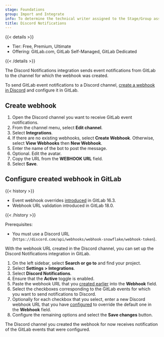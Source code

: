 ```yaml
---
stage: Foundations
group: Import and Integrate
info: To determine the technical writer assigned to the Stage/Group associated with this page, see https://handbook.gitlab.com/handbook/product/ux/technical-writing/#assignments
title: Discord Notifications
---
```


{{< details >}}

- Tier: Free, Premium, Ultimate
- Offering: GitLab.com, GitLab Self-Managed, GitLab Dedicated

{{< /details >}}

The Discord Notifications integration sends event notifications from GitLab to the channel for which the webhook was created.

To send GitLab event notifications to a Discord channel, [create a webhook in Discord](https://support.discord.com/hc/en-us/articles/228383668-Intro-to-Webhooks)
and configure it in GitLab.

## Create webhook

1. Open the Discord channel you want to receive GitLab event notifications.
1. From the channel menu, select **Edit channel**.
1. Select **Integrations**.
1. If there are no existing webhooks, select **Create Webhook**. Otherwise, select **View Webhooks** then **New Webhook**.
1. Enter the name of the bot to post the message.
1. Optional. Edit the avatar.
1. Copy the URL from the **WEBHOOK URL** field.
1. Select **Save**.

## Configure created webhook in GitLab

{{< history >}}

- Event webhook overrides [introduced](https://gitlab.com/gitlab-org/gitlab/-/merge_requests/125621) in GitLab 16.3.
- Webhook URL validation introduced in GitLab 18.0.

{{< /history >}}

Prerequisites:

- You must use a Discord URL (`https://discord.com/api/webhooks/webhook-snowflake/webhook-token`).

With the webhook URL created in the Discord channel, you can set up the Discord Notifications integration in GitLab.

1. On the left sidebar, select **Search or go to** and find your project.
1. Select **Settings > Integrations**.
1. Select **Discord Notifications**.
1. Ensure that the **Active** toggle is enabled.
1. Paste the webhook URL that you [created earlier](#create-webhook) into the **Webhook** field.
1. Select the checkboxes corresponding to the GitLab events for which you want to send notifications to Discord.
1. Optionally for each checkbox that you select, enter a new Discord webhook URL that you have [configured](#create-webhook)
   to override the default one in the **Webhook** field.
1. Configure the remaining options and select the **Save changes** button.

The Discord channel you created the webhook for now receives notification of the GitLab events that were configured.
